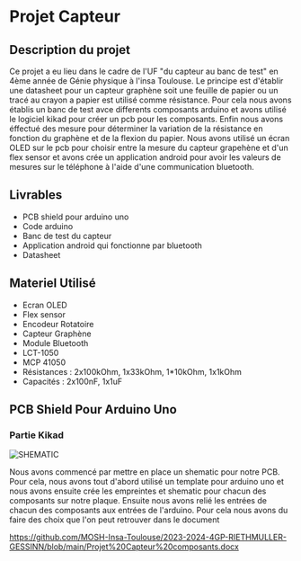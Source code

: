 # Projet Capteur 

## Description du projet

Ce projet a eu lieu dans le cadre de l'UF "du capteur au banc de test" en 4ème année de Génie physique à l'insa Toulouse. Le principe est d'établir une datasheet pour un capteur graphène soit une feuille de papier ou un tracé au crayon a papier est utilisé comme résistance.
Pour cela nous avons établis un banc de test avce differents composants arduino et avons utilisé le logiciel kikad pour créer un pcb pour les composants. Enfin nous avons éffectué des mesure pour déterminer la variation de la résistance en fonction du graphène et de la flexion du papier.
Nous avons utilisé un écran OLED sur le pcb pour choisir entre la mesure du capteur grapehène et d'un flex sensor et avons crée un application android pour avoir les valeurs de mesures sur le téléphone à l'aide d'une communication bluetooth.

## Livrables

* PCB shield pour arduino uno
* Code arduino
* Banc de test du capteur
* Application android qui fonctionne par bluetooth
* Datasheet

## Materiel Utilisé

* Ecran OLED
* Flex sensor
* Encodeur Rotatoire
* Capteur Graphène
* Module Bluetooth
* LCT-1050
* MCP 41050
* Résistances : 2x100kOhm, 1x33kOhm, 1*10kOhm, 1x1kOhm
* Capacités : 2x100nF, 1x1uF

## PCB Shield Pour Arduino Uno
### Partie Kikad
![SHEMATIC](https://github.com/MOSH-Insa-Toulouse/2023-2024-4GP-RIETHMULLER-GESSINN/assets/160252962/51b6af84-ad8f-4ffb-87dc-6c732b9fce76)

Nous avons commencé par mettre en place un shematic pour notre PCB. Pour cela, nous avons tout d'abord utilisé un template pour arduino uno et nous avons ensuite crée les empreintes et shematic pour chacun des composants sur notre plaque. Ensuite nous avons relié les entrées de chacun des composants aux entrées de l'arduino. Pour cela nous avons du faire des choix que l'on peut retrouver dans le document

https://github.com/MOSH-Insa-Toulouse/2023-2024-4GP-RIETHMULLER-GESSINN/blob/main/Projet%20Capteur%20composants.docx
